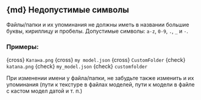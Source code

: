 ## {md} Недопустимые символы
Файлы/папки и их упоминания не должны иметь в названии большие буквы, кириллицу и пробелы.
Допустимые символы: `a-z`, `0-9`, `.`, `_` и `-`.
### Примеры:
{cross} `Катана.png`
{cross} `my model.json`
{cross} `CustomFolder`
{check} `katana.png`
{check} `my_model.json`
{check} `customfolder`

При изменении имени у файла/папки, не забудьте также изменить и их упоминания (пути к текстуре в файлах моделей, пути к модели в файле с кастом модел датой и т. п.)